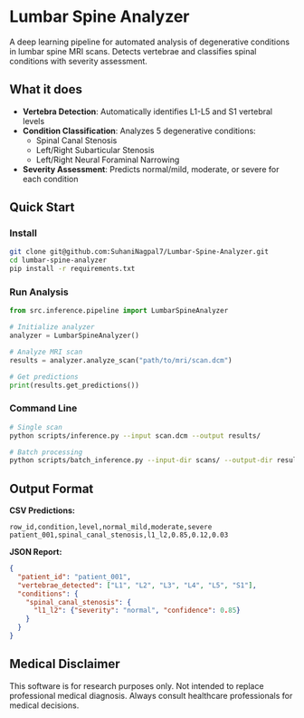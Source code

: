 # Lumbar Spine Analyzer

A deep learning pipeline for automated analysis of degenerative conditions in lumbar spine MRI scans. Detects vertebrae and classifies spinal conditions with severity assessment.

## What it does

- **Vertebra Detection**: Automatically identifies L1-L5 and S1 vertebral levels
- **Condition Classification**: Analyzes 5 degenerative conditions:
  - Spinal Canal Stenosis
  - Left/Right Subarticular Stenosis  
  - Left/Right Neural Foraminal Narrowing
- **Severity Assessment**: Predicts normal/mild, moderate, or severe for each condition

## Quick Start

### Install
```bash
git clone git@github.com:SuhaniNagpal7/Lumbar-Spine-Analyzer.git
cd lumbar-spine-analyzer
pip install -r requirements.txt
```

### Run Analysis
```python
from src.inference.pipeline import LumbarSpineAnalyzer

# Initialize analyzer
analyzer = LumbarSpineAnalyzer()

# Analyze MRI scan
results = analyzer.analyze_scan("path/to/mri/scan.dcm")

# Get predictions
print(results.get_predictions())
```

### Command Line
```bash
# Single scan
python scripts/inference.py --input scan.dcm --output results/

# Batch processing
python scripts/batch_inference.py --input-dir scans/ --output-dir results/
```

## Output Format

**CSV Predictions:**
```csv
row_id,condition,level,normal_mild,moderate,severe
patient_001,spinal_canal_stenosis,l1_l2,0.85,0.12,0.03
```

**JSON Report:**
```json
{
  "patient_id": "patient_001",
  "vertebrae_detected": ["L1", "L2", "L3", "L4", "L5", "S1"],
  "conditions": {
    "spinal_canal_stenosis": {
      "l1_l2": {"severity": "normal", "confidence": 0.85}
    }
  }
}
```


## Medical Disclaimer

This software is for research purposes only. Not intended to replace professional medical diagnosis. Always consult healthcare professionals for medical decisions.


